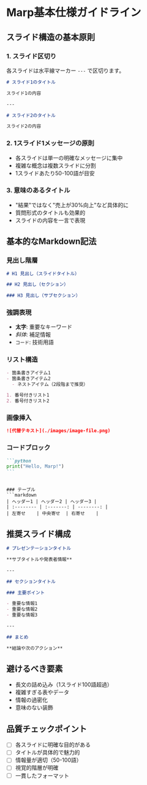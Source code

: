 # Marp基本仕様ガイドライン

## スライド構造の基本原則

### 1. スライド区切り

各スライドは水平線マーカー `---` で区切ります。

```markdown
# スライド1のタイトル

スライド1の内容

---

# スライド2のタイトル

スライド2の内容
```

### 2. 1スライド1メッセージの原則

- 各スライドは単一の明確なメッセージに集中
- 複雑な概念は複数スライドに分割
- 1スライドあたり50-100語が目安

### 3. 意味のあるタイトル

- "結果"ではなく"売上が30%向上"など具体的に
- 質問形式のタイトルも効果的
- スライドの内容を一言で表現

## 基本的なMarkdown記法

### 見出し階層

```markdown
# H1 見出し（スライドタイトル）

## H2 見出し（セクション）

### H3 見出し（サブセクション）
```

### 強調表現

- **太字**: 重要なキーワード
- _斜体_: 補足情報
- `コード`: 技術用語

### リスト構造

```markdown
- 箇条書きアイテム1
- 箇条書きアイテム2
  - ネストアイテム（2段階まで推奨）

1. 番号付きリスト1
2. 番号付きリスト2
```

### 画像挿入

```markdown
![代替テキスト](./images/image-file.png)
```

### コードブロック

````markdown
```python
print("Hello, Marp!")
```
````

````

### テーブル
```markdown
| ヘッダー1 | ヘッダー2 | ヘッダー3 |
| :-------- | :-------: | --------: |
| 左寄せ    | 中央寄せ  | 右寄せ    |
````

## 推奨スライド構成

```markdown
# プレゼンテーションタイトル

**サブタイトルや発表者情報**

---

## セクションタイトル

### 主要ポイント

- 重要な情報1
- 重要な情報2
- 重要な情報3

---

## まとめ

**結論や次のアクション**
```

## 避けるべき要素

- 長文の詰め込み（1スライド100語超過）
- 複雑すぎる表やデータ
- 情報の過密化
- 意味のない装飾

## 品質チェックポイント

- [ ] 各スライドに明確な目的がある
- [ ] タイトルが具体的で魅力的
- [ ] 情報量が適切（50-100語）
- [ ] 視覚的階層が明確
- [ ] 一貫したフォーマット
